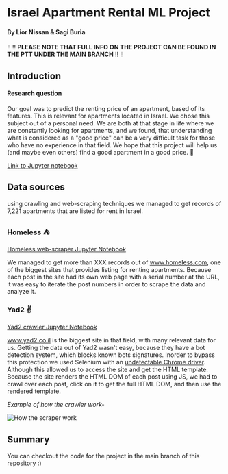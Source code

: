 # Israel Apartment Rental ML Project
#### By Lior Nissan & Sagi Buria

:bangbang:	:bangbang: **PLEASE NOTE THAT FULL INFO ON THE PROJECT CAN BE FOUND IN THE PTT UNDER THE MAIN BRANCH**	:bangbang:	:bangbang:	

## Introduction

#### Research question
Our goal was to predict the renting price of an apartment, based of its features. This is relevant for apartments located
in Israel.
We chose this subject out of a personal need. We are both at that stage in life where we are constantly looking for 
apartments, and we found, that understanding what is considered as a "good price" can be a very difficult task for those
who have no experience in that field. We hope that this project will help us (and maybe even others) find a good apartment
in a good price. :department_store:

[Link to Jupyter notebook](http://sagi313.github.io/Israel-Apartment-ML/docs/main.html)

## Data sources
using crawling and web-scraping techniques we managed to get records of 7,221 apartments that are listed for rent in Israel.

### Homeless :tent:
[Homeless web-scraper Jupyter Notebook](http://sagi313.github.io/Israel-Apartment-ML/docs/HomelessScraper.html)

We managed to get more than XXX records out of www.homeless.com, one of the biggest sites that provides listing for renting apartments.
Because each post in the site had its own web page with a serial number at the URL, it was easy to iterate the post numbers 
in order to scrape the data and analyze it.

### Yad2 :v:
[Yad2 crawler Jupyter Notebook](http://sagi313.github.io/Israel-Apartment-ML/docs/Yad2Scraper.html)

www.yad2.co.il is the biggest site in that field, with many relevant data for us. Getting the data out of Yad2 wasn't easy,
because they have a bot detection system, which blocks known bots signatures. Inorder to bypass this protection we used 
Selenium with an [undetectable Chrome driver](https://github.com/ultrafunkamsterdam/undetected-chromedriver). Although this
allowed us to access the site and get the HTML template. Because the site renders the HTML DOM of each post using JS, we 
had to crawl over each post, click on it to get the full HTML DOM, and then use the rendered template.

_Example of how the crawler work-_

![How the scraper work](scraper.gif)

## Summary


You can checkout the code for the project in the main branch of this repository :)

